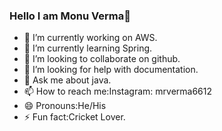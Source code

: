 ### Hello I am Monu Verma👋

- 🔭 I’m currently working on AWS.
- 🌱 I’m currently learning Spring.
- 👯 I’m looking to collaborate on github.
- 🤔 I’m looking for help with documentation.
- 💬 Ask me about java.
- 📫 How to reach me:Instagram: mrverma6612
- 😄 Pronouns:He/His
- ⚡ Fun fact:Cricket Lover.
